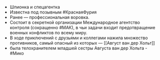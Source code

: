 * Шпионка и спецагентка
* Известна под позывным #КраснаяФурия 
* Ранее — профессиональная воровка. 
* Состоит в секретной организации Международное агентство контроля (сокращенно #МАК), в чьи задачи входит предотвращение военных конфликтов по всему миру. 
* В ходе приключений с друзьями и коллегами нажила множество противников, самый опасный из которых — [[Август ван дер Хольт]]
* была телохранителем младшей сестры Августа ван дер Хольта - #Мико